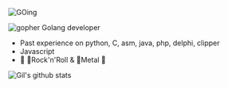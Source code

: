 ![GOing](https://github.com/egonelbre/gophers/blob/master/.thumb/animation/2bit-sprite/demo.gif)

![gopher](https://github.com/egonelbre/gophers/blob/master/icon/emoji/gopher-wink.png) Golang developer

- Past experience on python, C, asm, java, php, delphi, clipper
- Javascript
- 🎵 🎸Rock'n'Roll & 🤘Metal 🎵

![Gil's github stats](https://github-readme-stats.vercel.app/api?username=gilmarpalega&count_private=true)
<!--
![GOing](https://raw.githubusercontent.com/egonelbre/gophers/master/vector/fairy-tale/witch-learning.svg)
-->



<!--
**gilmarpalega/gilmarpalega** is a ✨ _special_ ✨ repository because its `README.md` (this file) appears on your GitHub profile.

Here are some ideas to get you started:

- 🔭 I’m currently working on ...
- 🌱 I’m currently learning ...
- 👯 I’m looking to collaborate on ...
- 🤔 I’m looking for help with ...
- 💬 Ask me about ...
- 📫 How to reach me: ...
- 😄 Pronouns: ...
- ⚡ Fun fact: ...
-->
